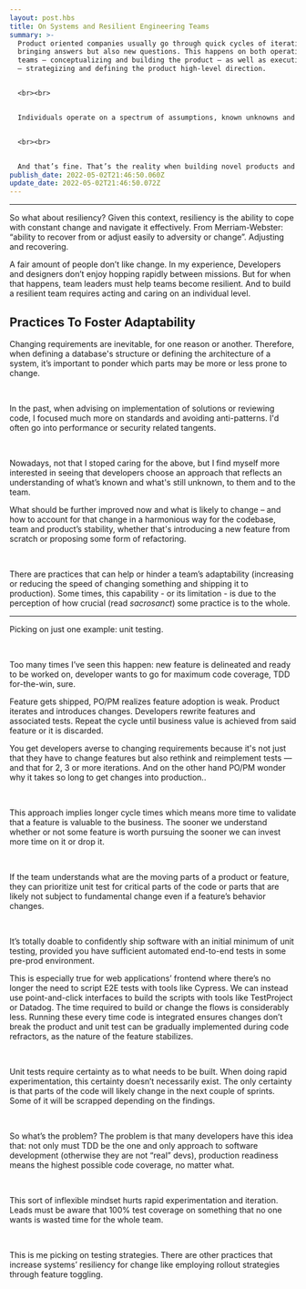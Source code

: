 ```yaml
---
layout: post.hbs
title: On Systems and Resilient Engineering Teams
summary: >-
  Product oriented companies usually go through quick cycles of iterations, each
  bringing answers but also new questions. This happens on both operational
  teams — conceptualizing and building the product — as well as executive teams
  — strategizing and defining the product high-level direction.


  <br><br>


  Individuals operate on a spectrum of assumptions, known unknowns and unknown unknowns.


  <br><br>


  And that’s fine. That’s the reality when building novel products and services : you’re making bets on educated guesses and you’re betting time and money on those guesses.
publish_date: 2022-05-02T21:46:50.060Z
update_date: 2022-05-02T21:46:50.072Z
---
```

<hr>

So what about resiliency? Given this context, resiliency is the ability to cope with constant change and navigate it effectively. From Merriam-Webster: “ability to recover from or adjust easily to adversity or change”. Adjusting and recovering.

A fair amount of people don’t like change. In my experience, Developers and designers don’t enjoy hopping rapidly between missions. But for when that happens, team leaders must help teams become resilient. And to build a resilient team requires acting and caring on an individual level.

<h2 id="practices-to-foster-adaptability">Practices To Foster Adaptability</h2>

Changing requirements are inevitable, for one reason or another. Therefore, when defining a database's structure or defining the architecture of a system, it’s important to ponder which parts may be more or less prone to change. 

<br>

In the past, when advising on implementation of solutions or reviewing code, I focused much more on standards and avoiding anti-patterns. I'd often go into performance or security related tangents.

<br>

Nowadays, not that I stoped caring for the above, but I find myself more interested in seeing that developers choose an approach that reflects an understanding of what’s known and what's still unknown, to them and to the team.

What should be further improved now and what is likely to change – and how to account for that change in a harmonious way for the codebase, team and product’s stability, whether that's introducing a new feature from scratch or proposing some form of refactoring.

<br>

There are practices that can help or hinder a team’s adaptability (increasing or reducing the speed of changing something and shipping it to production). Some times, this capability - or its limitation - is due to the perception of how crucial (read *sacrosanct*) some practice is to the whole.

<hr>

Picking on just one example: unit testing. 

<br>

Too many times I’ve seen this happen: new feature is delineated and ready to be worked on, developer wants to go for maximum code coverage, TDD for-the-win, sure.

Feature gets shipped, PO/PM realizes feature adoption is weak. Product iterates and introduces changes. Developers rewrite features and associated tests. Repeat the cycle until business value is achieved from said feature or it is discarded.

You get developers averse to changing requirements because it's not just that they have to change features but also rethink and reimplement tests — and that for 2, 3 or more iterations. And on the other hand PO/PM wonder why it takes so long to get changes into production..

<br>

This approach implies longer cycle times which means more time to validate that a feature is valuable to the business. The sooner we understand whether or not some feature is worth pursuing the sooner we can invest more time on it or drop it. 

<br>

If the team understands what are the moving parts of a product or feature, they can prioritize unit test for critical parts of the code or parts that are likely not subject to fundamental change even if a feature’s behavior changes.

<br>

It’s totally doable to confidently ship software with an initial minimum of unit testing, provided you have sufficient automated end-to-end tests in some pre-prod environment.

This is especially true for web applications’ frontend where there’s no longer the need to script E2E tests with tools like Cypress. We can instead use point-and-click interfaces to build the scripts with tools like TestProject or Datadog. The time required to build or change the flows is considerably less. Running these every time code is integrated ensures changes don’t break the product and unit test can be gradually implemented during code refractors, as the nature of the feature stabilizes.

<br>

Unit tests require certainty as to what needs to be built. When doing rapid experimentation, this certainty doesn’t necessarily exist. The only certainty is that parts of the code will likely change in the next couple of sprints. Some of it will be scrapped depending on the findings. 

<br>

So what’s the problem? The problem is that many developers have this idea that: not only must TDD be the one and only approach to software development (otherwise they are not “real” devs), production readiness means the highest possible code coverage, no matter what. 

<br>

This sort of inflexible mindset hurts rapid experimentation and iteration. Leads must be aware that 100% test coverage on something that no one wants is wasted time for the whole team. 

<br>

This is me picking on testing strategies. There are other practices that increase systems’ resiliency for change like employing rollout strategies through feature toggling.